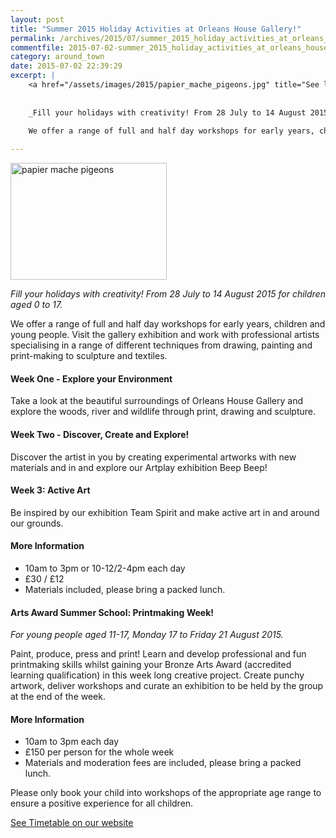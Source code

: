```yaml
---
layout: post
title: "Summer 2015 Holiday Activities at Orleans House Gallery!"
permalink: /archives/2015/07/summer_2015_holiday_activities_at_orleans_house_ga.html
commentfile: 2015-07-02-summer_2015_holiday_activities_at_orleans_house_ga
category: around_town
date: 2015-07-02 22:39:29
excerpt: |
    <a href="/assets/images/2015/papier_mache_pigeons.jpg" title="See larger version of - papier mache pigeons"><img src="/assets/images/2015/papier_mache_pigeons_thumb.jpg" width="150" height="112" alt="papier mache pigeons" class="photo right" /></a>
    
    
    _Fill your holidays with creativity! From 28 July to 14 August 2015 for children aged 0 to 17._
    
    We offer a range of full and half day workshops for early years, children and young people. Visit the gallery exhibition and work with professional artists specialising in a range of different techniques from drawing, painting and print-making to sculpture and textiles.

---
```


<a href="/assets/images/2015/papier_mache_pigeons.jpg" title="See larger version of - papier mache pigeons"><img src="/assets/images/2015/papier_mache_pigeons_thumb.jpg" width="250" height="187" alt="papier mache pigeons" class="photo right" /></a>

*Fill your holidays with creativity! From 28 July to 14 August 2015 for children aged 0 to 17.*

We offer a range of full and half day workshops for early years, children and young people. Visit the gallery exhibition and work with professional artists specialising in a range of different techniques from drawing, painting and print-making to sculpture and textiles.

#### Week One - Explore your Environment

Take a look at the beautiful surroundings of Orleans House Gallery and explore the woods, river and wildlife through print, drawing and sculpture.

#### Week Two - Discover, Create and Explore!

Discover the artist in you by creating experimental artworks with new materials and in and explore our Artplay exhibition Beep Beep!

#### Week 3: Active Art

Be inspired by our exhibition Team Spirit and make active art in and around our grounds.

#### More Information

-   10am to 3pm or 10-12/2-4pm each day
-   £30 / £12
-   Materials included, please bring a packed lunch.

#### Arts Award Summer School: Printmaking Week!

*For young people aged 11-17, Monday 17 to Friday 21 August 2015.*

Paint, produce, press and print! Learn and develop professional and fun printmaking skills whilst gaining your Bronze Arts Award (accredited learning qualification) in this week long creative project. Create punchy artwork, deliver workshops and curate an exhibition to be held by the group at the end of the week.

#### More Information

-   10am to 3pm each day
-   £150 per person for the whole week
-   Materials and moderation fees are included, please bring a packed lunch.

Please only book your child into workshops of the appropriate age range to ensure a positive experience for all children.

[See Timetable on our website](http://www.richmond.gov.uk/home/services/arts/orleans_house_gallery/education_at_orleans_house_gallery/art_clubs_and_holiday_activities/holiday_activities.htm)
